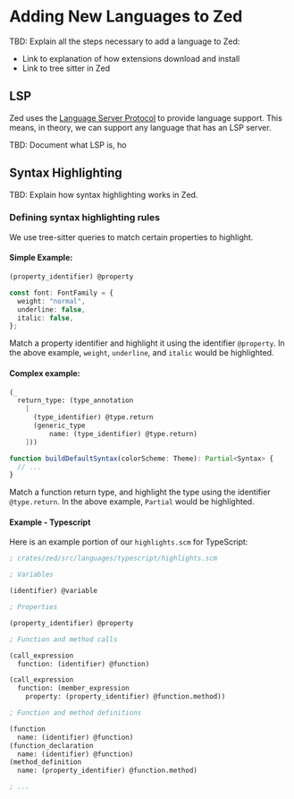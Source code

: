 # Adding New Languages to Zed

TBD: Explain all the steps necessary to add a language to Zed:

- Link to explanation of how extensions download and install
- Link to tree sitter in Zed

## LSP

Zed uses the [Language Server Protocol](https://microsoft.github.io/language-server-protocol/) to provide language support. This means, in theory, we can support any language that has an LSP server.

TBD: Document what LSP is, ho

## Syntax Highlighting

TBD: Explain how syntax highlighting works in Zed.

### Defining syntax highlighting rules

We use tree-sitter queries to match certain properties to highlight.

#### Simple Example:

```scheme
(property_identifier) @property
```

```ts
const font: FontFamily = {
  weight: "normal",
  underline: false,
  italic: false,
};
```

Match a property identifier and highlight it using the identifier `@property`. In the above example, `weight`, `underline`, and `italic` would be highlighted.

#### Complex example:

```scheme
(_
  return_type: (type_annotation
    [
      (type_identifier) @type.return
      (generic_type
          name: (type_identifier) @type.return)
    ]))
```

```ts
function buildDefaultSyntax(colorScheme: Theme): Partial<Syntax> {
  // ...
}
```

Match a function return type, and highlight the type using the identifier `@type.return`. In the above example, `Partial` would be highlighted.

#### Example - Typescript

Here is an example portion of our `highlights.scm` for TypeScript:

```scheme
; crates/zed/src/languages/typescript/highlights.scm

; Variables

(identifier) @variable

; Properties

(property_identifier) @property

; Function and method calls

(call_expression
  function: (identifier) @function)

(call_expression
  function: (member_expression
    property: (property_identifier) @function.method))

; Function and method definitions

(function
  name: (identifier) @function)
(function_declaration
  name: (identifier) @function)
(method_definition
  name: (property_identifier) @function.method)

; ...
```
